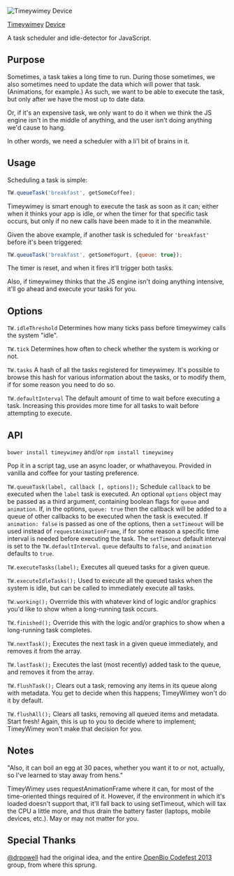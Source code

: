 ![Timeywimey Device](http://25.media.tumblr.com/tumblr_lh1tjkLSkG1qa0q13o1_500.jpg)

[Timeywimey](http://www.youtube.com/watch?v=LakwV3P3qII) [Device](http://www.youtube.com/watch?v=8LqmAQwHNA0)

A task scheduler and idle-detector for JavaScript.

## Purpose

Sometimes, a task takes a long time to run. During those sometimes, we also sometimes need to update the data which will power that task. (Animations, for example.) As such, we want to be able to execute the task, but only after we have the most up to date data.

Or, if it's an expensive task, we only want to do it when we think the JS engine isn't in the middle of anything, and the user isn't doing anything we'd cause to hang.

In other words, we need a scheduler with a li'l bit of brains in it.

## Usage

Scheduling a task is simple:

```javascript
TW.queueTask('breakfast', getSomeCoffee);
```

Timeywimey is smart enough to execute the task as soon as it can; either when it thinks your app is idle, or when the timer for that specific task occurs, but only if no new calls have been made to it in the meanwhile.

Given the above example, if another task is scheduled for `'breakfast'` before it's been triggered:

```javascript
TW.queueTask('breakfast', getSomeYogurt, {queue: true});
```

The timer is reset, and when it fires it'll trigger both tasks.

Also, if timeywimey thinks that the JS engine isn't doing anything intensive, it'll go ahead and execute your tasks for you.

## Options

`TW.idleThreshold`
Determines how many ticks pass before timeywimey calls the system "idle".

`TW.tick`
Determines how often to check whether the system is working or not.

`TW.tasks`
A hash of all the tasks registered for timeywimey.  It's possible to browse this hash for various information about the tasks, or to modify them, if for some reason you need to do so.

`TW.defaultInterval`
The default amount of time to wait before executing a task.  Increasing this provides more time for all tasks to wait before attempting to execute.

## API

`bower install timeywimey`
and/or
`npm install timeywimey`

Pop it in a script tag, use an async loader, or whathaveyou.  Provided in vanilla and coffee for your tasting preference.

`TW.queueTask(label, callback [, options]);`
Schedule `callback` to be executed when the `label` task is executed.  An optional `options` object may be passed as a third argument, containing boolean flags for `queue` and `animation`.  If, in the options, `queue: true` then the callback will be added to a queue of other callbacks to be executed when the task is executed.  If `animation: false` is passed as one of the options, then a `setTimeout` will be used instead of `requestAnimationFrame`, if for some reason a specific time interval is needed before executing the task.  The `setTimeout` default interval is set to the `TW.defaultInterval`.  `queue` defaults to `false`, and `animation` defaults to `true`.

`TW.executeTasks(label);`
Executes all queued tasks for a given queue.

`TW.executeIdleTasks();`
Used to execute all the queued tasks when the system is idle, but can be called to immediately execute all tasks.

`TW.working();`
Overrride this with whatever kind of logic and/or graphics you'd like to show when a long-running task occurs.

`TW.finished();`
Override this with the logic and/or graphics to show when a long-running task completes.

`TW.nextTask();`
Executes the next task in a given queue immediately, and removes it from the array.

`TW.lastTask();`
Executes the last (most recently) added task to the queue, and removes it from the array.

`TW.flushTask();`
Clears out a task, removing any items in its queue along with metadata.  You get to decide when this happens; TimeyWimey won't do it by default.

`TW.flushAll();`
Clears all tasks, removing all queued items and metadata.  Start fresh!  Again, this is up to you to decide where to implement; TimeyWimey won't make that decision for you.

## Notes

"Also, it can boil an egg at 30 paces, whether you want it to or not, actually, so I've learned to stay away from hens."

TimeyWimey uses requestAnimationFrame where it can, for most of the time-oriented things required of it.  However, if the environment in which it's loaded doesn't support that, it'll fall back to using setTimeout, which will tax the CPU a little more, and thus drain the battery faster (laptops, mobile devices, etc.).  May or may not matter for you.

## Special Thanks

[@drpowell](https://github.com/drpowell) had the original idea, and the entire [OpenBio Codefest 2013](http://www.open-bio.org/wiki/Codefest_2013) group, from where this sprung.
